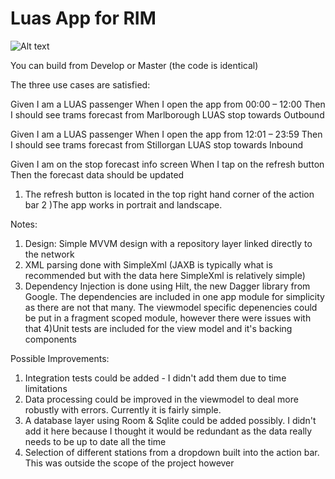 # Luas App for RIM

![Alt text](app_image.jpg?raw=true "home screen")

You can build from Develop or Master (the code is identical)

The three use cases are satisfied:

Given I am a LUAS passenger
When I open the app from 00:00 – 12:00
Then I should see trams forecast from Marlborough LUAS stop towards Outbound

Given I am a LUAS passenger
When I open the app from 12:01 – 23:59
Then I should see trams forecast from Stillorgan LUAS stop towards Inbound

Given I am on the stop forecast info screen
When I tap on the refresh button
Then the forecast data should be updated

1) The refresh button is located in the top right hand corner of the action bar
2 )The app works in portrait and landscape.

Notes:
1) Design: Simple MVVM design with a repository layer linked directly to the network
2) XML parsing done with SimpleXml (JAXB is typically what is recommended but with the data here SimpleXml is relatively simple)
3) Dependency Injection is done using Hilt, the new Dagger library from Google. 
The dependencies are included in one app module for simplicity as there are not that many. The viewmodel specific depenencies could be put in a fragment scoped module, however there were issues with that
4)Unit tests are included for the view model and it's backing components

Possible Improvements:
1) Integration tests could be added - I didn't add them due to time limitations
2) Data processing could be improved in the viewmodel to deal more robustly with errors. Currently it is fairly simple.
3) A database layer using Room & Sqlite could be added possibly. I didn't add it here because I thought it would be redundant as the data really needs to be up to date all the time
4) Selection of different stations from a dropdown built into the action bar. This was outside the scope of the project however
